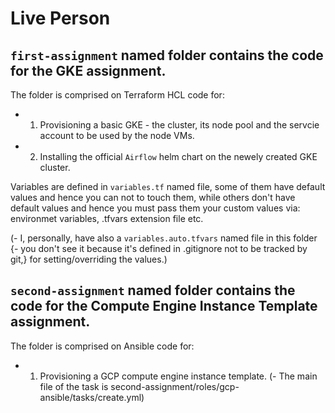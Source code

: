 # Live Person

## `first-assignment` named folder contains the code for the GKE assignment.
The folder is comprised on Terraform HCL code for:
* 1. Provisioning a basic GKE - the cluster, its node pool and the servcie account to be used by the node VMs.
* 2. Installing the official `Airflow` helm chart on the newely created GKE cluster.

Variables are defined in `variables.tf` named file, some of them have default values and hence you can not to touch them, while others don't have default values and hence you must pass them your custom values via: environmet variables, .tfvars extension file etc. 

(- I, personally, have also a `variables.auto.tfvars` named file in this folder {- you don't see it because it's defined in .gitignore not to be tracked by git,} for setting/overriding the values.)


## `second-assignment` named folder contains the code for the Compute Engine Instance Template assignment.
The folder is comprised on Ansible code for:
* 1. Provisioning a GCP compute engine instance template.
(- The main file of the task is second-assignment/roles/gcp-ansible/tasks/create.yml)
